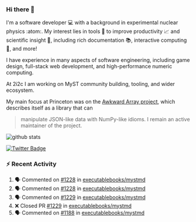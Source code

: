 ### Hi there 👋 

I'm a software developer 💻 with a background in experimental nuclear physics :atom:. My interest lies in tools :wrench: to improve productivity :chart_with_upwards_trend: and scientific insight :telescope:, including rich documentation 📚, interactive computing 🧮, and more! 

I have experience in many aspects of software engineering, including game design, full-stack web development, and high-performance numeric computing. 

At 2i2c I am working on MyST community building, tooling, and wider ecosystem. 

My main focus at Princeton was on the [Awkward Array project](awkward-array.org/), which describes itself as a library that can 
> manipulate JSON-like data with NumPy-like idioms. I remain an active maintainer of the project. 

![github stats](https://github-readme-stats.vercel.app/api?username=agoose77&show_icons=true&hide_rank=true&hide_title=true&bg_color=30,e76445,904e95&text_color=efe3ec&icon_color=efe3ec)
<!--
**agoose77/agoose77** is a ✨ _special_ ✨ repository because its `README.md` (this file) appears on your GitHub profile.

Here are some ideas to get you started:

- 🔭 I’m currently working on ...
- 🌱 I’m currently learning ...
- 👯 I’m looking to collaborate on ...
- 🤔 I’m looking for help with ...
- 💬 Ask me about ...
- 📫 How to reach me: ...
- 😄 Pronouns: ...
- ⚡ Fun fact: ...
-->

[![Twitter Badge](https://img.shields.io/twitter/follow/agoose77?style=flat-square&logo=Twitter&logoColor=white&color=cornflowerblue)](https://twitter.com/agoose77)

### :zap: Recent Activity

<!--START_SECTION:activity-->
1. 🗣 Commented on [#1228](https://github.com/executablebooks/mystmd/issues/1228#issuecomment-2129534762) in [executablebooks/mystmd](https://github.com/executablebooks/mystmd)
2. 🗣 Commented on [#1228](https://github.com/executablebooks/mystmd/issues/1228#issuecomment-2129071235) in [executablebooks/mystmd](https://github.com/executablebooks/mystmd)
3. 🗣 Commented on [#1229](https://github.com/executablebooks/mystmd/pull/1229#issuecomment-2129058869) in [executablebooks/mystmd](https://github.com/executablebooks/mystmd)
4. ❌ Closed PR [#1229](https://github.com/executablebooks/mystmd/pull/1229) in [executablebooks/mystmd](https://github.com/executablebooks/mystmd)
5. 🗣 Commented on [#1188](https://github.com/executablebooks/mystmd/pull/1188#issuecomment-2128165923) in [executablebooks/mystmd](https://github.com/executablebooks/mystmd)
<!--END_SECTION:activity-->
